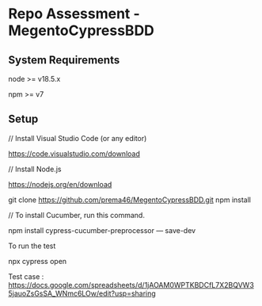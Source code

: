 ﻿# Repo Assessment - MegentoCypressBDD 

## System Requirements

node >= v18.5.x

npm >= v7


## Setup

// Install Visual Studio Code (or any editor)

https://code.visualstudio.com/download


// Install Node.js

https://nodejs.org/en/download

git clone https://github.com/prema46/MegentoCypressBDD.git
npm install 

// To install Cucumber, run this command.

npm install cypress-cucumber-preprocessor — save-dev 

To run the test

npx cypress open 

Test case : https://docs.google.com/spreadsheets/d/1jAOAM0WPTKBDCfL7X2BQVW35jauoZsGsSA_WNmc6LOw/edit?usp=sharing

